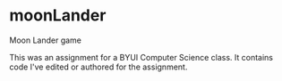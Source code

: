 # moonLander
Moon Lander game

This was an assignment for a BYUI Computer Science class. It contains code I've edited or authored for the assignment. 
